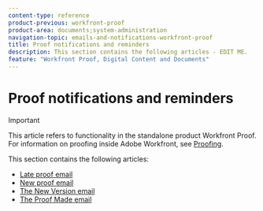 ```yaml
---
content-type: reference
product-previous: workfront-proof
product-area: documents;system-administration
navigation-topic: emails-and-notifications-workfront-proof
title: Proof notifications and reminders
description: This section contains the following articles - EDIT ME.
feature: "Workfront Proof, Digital Content and Documents"
---
```


# Proof notifications and reminders

>[!IMPORTANT]
>
>This article refers to functionality in the standalone product Workfront Proof. For information on proofing inside Adobe Workfront, see [Proofing](../../../review-and-approve-work/proofing/proofing.md).

This section contains the following articles:

* [Late proof email](../../../workfront-proof/wp-emailsntfctns/proof-notifications-and-reminders/late-proof-email.md) 
* [New proof email](../../../workfront-proof/wp-emailsntfctns/proof-notifications-and-reminders/new-proof-email.md) 
* [The New Version email](../../../workfront-proof/wp-emailsntfctns/proof-notifications-and-reminders/new-version-email.md) 
* [The Proof Made email](../../../workfront-proof/wp-emailsntfctns/proof-notifications-and-reminders/proof-made-email.md)

